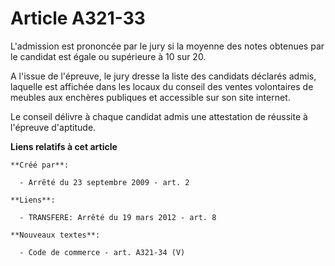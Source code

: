 # Article A321-33

L'admission est prononcée par le jury si la moyenne des notes obtenues par le candidat est égale ou supérieure à 10 sur 20. 

A l'issue de l'épreuve, le jury dresse la liste des candidats déclarés admis, laquelle est affichée dans les locaux du
conseil des ventes volontaires de meubles aux enchères publiques et accessible sur son site internet. 

Le conseil délivre à chaque candidat admis une attestation de réussite à l'épreuve d'aptitude.

**Liens relatifs à cet article**

	**Créé par**:

	  - Arrêté du 23 septembre 2009 - art. 2

	**Liens**:

	  - TRANSFERE: Arrêté du 19 mars 2012 - art. 8

	**Nouveaux textes**:

	  - Code de commerce - art. A321-34 (V)
